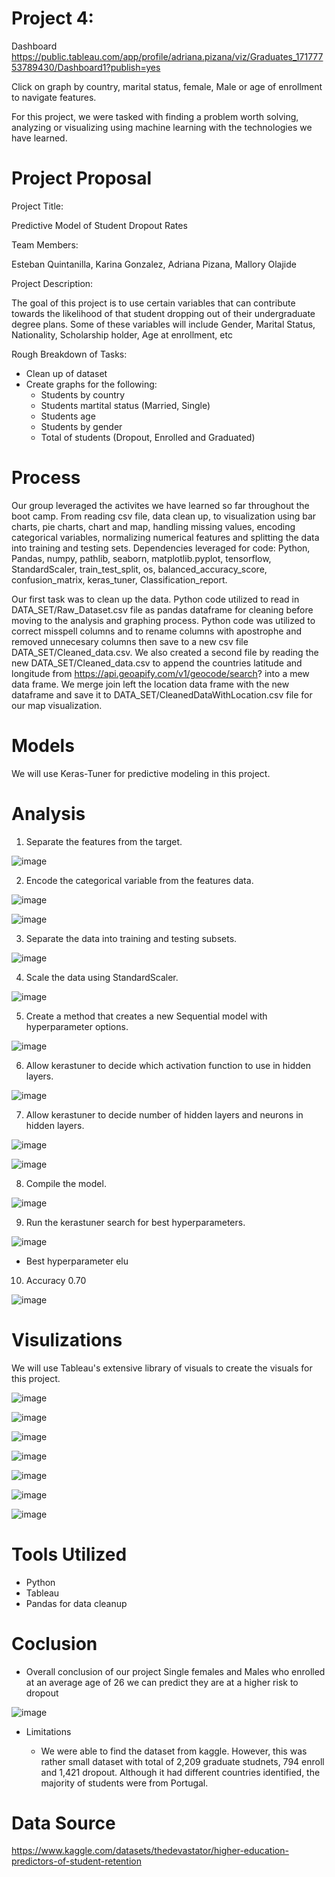 # Project 4:  

Dashboard https://public.tableau.com/app/profile/adriana.pizana/viz/Graduates_17177753789430/Dashboard1?publish=yes

Click on graph by country, marital status, female, Male or age of enrollment to navigate features.

For this project, we were tasked with finding a problem worth solving, analyzing or visualizing
using machine learning with the technologies we have learned.

# Project Proposal

Project Title:

Predictive Model of Student Dropout Rates

Team Members:

Esteban Quintanilla, Karina Gonzalez, Adriana Pizana, Mallory Olajide

Project Description:

The goal of this project is to use certain variables that can contribute towards the likelihood of
that student dropping out of their undergraduate degree plans. Some of these variables will
include Gender, Marital Status, Nationality, Scholarship holder, Age at enrollment, etc

Rough Breakdown of Tasks:

 * Clean up of dataset
 * Create graphs for the following:
   * Students by country
   * Students martital status (Married, Single)
   * Students age
   * Students by gender
   * Total of students (Dropout, Enrolled and Graduated)

# Process

Our group leveraged the activites we have learned so far throughout the boot camp.  From reading csv file, data clean up, to visualization using bar charts, pie charts, chart and map, handling missing values, encoding categorical variables, normalizing numerical features and splitting the data into training and testing sets.  Dependencies leveraged for code:  Python, Pandas, numpy, pathlib, seaborn, matplotlib.pyplot, tensorflow, StandardScaler, train_test_split, os, balanced_accuracy_score, confusion_matrix, keras_tuner, Classification_report.

Our first task was to clean up the data.  Python code utilized to read in DATA_SET/Raw_Dataset.csv file as pandas dataframe for cleaning before moving to the analysis and graphing process.  Python code was utilized to correct misspell columns and to rename columns with apostrophe and removed unnecesary columns then save to a new csv file DATA_SET/Cleaned_data.csv.  We also created a second file by reading the new DATA_SET/Cleaned_data.csv to append the countries latitude and longitude from https://api.geoapify.com/v1/geocode/search? into a mew data frame.  We merge join left the location data frame with the new dataframe and save it to DATA_SET/CleanedDataWithLocation.csv file for our map visualization.

# Models

We will use Keras-Tuner for predictive modeling in this project.


# Analysis
  1.  Separate the features from the target.

![image](https://github.com/ABFall2020/Project_4/assets/152649998/ff84a27b-2af5-413a-a71b-f75e62e19ee8)
   
  2.  Encode the categorical variable from the features data.

![image](https://github.com/ABFall2020/Project_4/assets/152649998/e9325ce6-dfaa-43ad-a364-75ed50e3bfc3)

![image](https://github.com/ABFall2020/Project_4/assets/152649998/2c1c4d6c-17f8-4ec3-a7a6-826cd885f533)

  3.  Separate the data into training and testing subsets.

![image](https://github.com/ABFall2020/Project_4/assets/152649998/6f6e9ac8-8d28-412b-b6f2-06fa9d85be7b)

  4.  Scale the data using StandardScaler.

![image](https://github.com/ABFall2020/Project_4/assets/152649998/dfc56c05-807d-4085-95ad-8371d9b263c6)

  5.  Create a method that creates a new Sequential model with hyperparameter options.

![image](https://github.com/ABFall2020/Project_4/assets/152649998/d977b8b5-bc85-4959-97b4-7e6c9c711bfc)

  6.  Allow kerastuner to decide which activation function to use in hidden layers.

![image](https://github.com/ABFall2020/Project_4/assets/152649998/0c6a2756-7e45-46b4-8b5a-d43bc0740368)
   
  7.  Allow kerastuner to decide number of hidden layers and neurons in hidden layers.

![image](https://github.com/ABFall2020/Project_4/assets/152649998/b3af6ddf-cd2d-4cb7-8a3e-8c7125875feb)
    
![image](https://github.com/ABFall2020/Project_4/assets/152649998/522d00d1-f1dc-453f-92b2-d8c520fb0bc4)
    
  8.  Compile the model.

![image](https://github.com/ABFall2020/Project_4/assets/152649998/fb1ef502-ef47-475b-8cb7-9081934369af)

  9.  Run the kerastuner search for best hyperparameters.
 
![image](https://github.com/ABFall2020/Project_4/assets/152649998/e2850615-4797-4d14-bc99-8acfb6f2416e)

   * Best hyperparameter elu
      
  10. Accuracy 0.70
  
![image](https://github.com/ABFall2020/Project_4/assets/152649998/21d9a314-dcf7-462e-b241-50029dd4994d)
   

# Visulizations

We will use Tableau's extensive library of visuals to create the visuals for this project.


![image](https://github.com/ABFall2020/Project_4/assets/152649998/767280bb-387a-4fbb-a051-0a35048ab740)

![image](https://github.com/ABFall2020/Project_4/assets/152649998/b34d0d2a-5185-4c38-8d0c-f8b30f49584c)

![image](https://github.com/ABFall2020/Project_4/assets/152649998/c521b318-e9e6-4eb6-a75c-83a64b93b03d)

![image](https://github.com/ABFall2020/Project_4/assets/152649998/7c5495b6-6eed-43b3-abbc-4033f66d0cdc)

![image](https://github.com/ABFall2020/Project_4/assets/152649998/162bb6bf-079f-47d0-925c-0049a44df28b)

![image](https://github.com/ABFall2020/Project_4/assets/152649998/008ce879-e243-48b5-a4b0-27b1037a2d03)

![image](https://github.com/ABFall2020/Project_4/assets/152649998/f8486fbe-f86e-43e0-a8d4-c50d3fb2b6a0)


# Tools Utilized

* Python
* Tableau
* Pandas for data cleanup

# Coclusion

  * Overall conclusion of our project  Single females and Males who enrolled at an average age of 26 we can predict they are at a higher risk to dropout

![image](https://github.com/ABFall2020/Project_4/assets/152649998/b42c93bb-5273-4a9b-9e23-5d81112a9fcb)


  * Limitations
      
      * We were able to find the dataset from kaggle.  However, this was rather small dataset with total of 2,209 graduate studnets, 794 enroll and 1,421 dropout.  Although it had different countries identified, the majority of students were from Portugal.



# Data Source

https://www.kaggle.com/datasets/thedevastator/higher-education-predictors-of-student-retention
